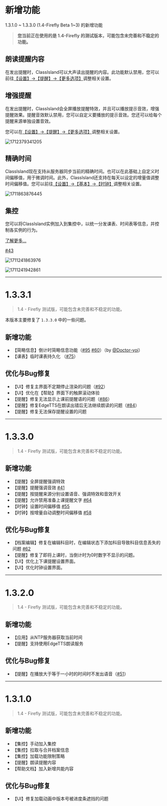 # 新增功能

1.3.1.0 ~ 1.3.3.0 (1.4-Firefly Beta 1~3) 的新增功能

> **您当前正在使用的是 1.4-Firefly 的测试版本，可能包含未完善和不稳定的功能。**

## 朗读提醒内容

在发出提醒时，ClassIsland可以大声读出提醒的内容。此功能默认禁用，您可以前往[【设置】->【提醒】->【更多选项】](ci://app/settings/notification)调整相关设置。

## 增强提醒

在发出提醒时，ClassIsland会全屏播放提醒特效，并且可以播放提示音效，增强提醒效果。提醒音效默认禁用，您可以自定义要播放的提示音效。您还可以给每个提醒来源单独设置音效。

您可以在[【设置】->【提醒】->【更多选项】](ci://app/settings/notification)调整相关设置。

![1712379341205](pack://application:,,,/ClassIsland;component/Assets/Documents/image/ChangeLog/1712379341205.png)

## 精确时间

ClassIsland现在支持从服务器同步当前的精确时间。也可以在此基础上自定义时间偏移值，用于微调时间。此外，ClassIsland还支持在每天以设定的增量值调整时间偏移值。您可以前往[【设置】->【基本】->【时钟】](ci://app/settings/general)调整相关设置。

![1711863876445](pack://application:,,,/ClassIsland;component/Assets/Documents/image/ChangeLog/1711863876445.png)

## 集控

您可以将ClassIsland实例加入到集控中，以统一分发课表、时间表等信息，并控制各实例的行为。

[了解更多…](https://github.com/HelloWRC/ClassIsland/wiki/%E9%9B%86%E6%8E%A7)

[#43](https://github.com/HelloWRC/ClassIsland/issues/43)

![1711241863976](pack://application:,,,/ClassIsland;component/Assets/Documents/image/ChangeLog/1711241863976.png)

![1711241942861](pack://application:,,,/ClassIsland;component/Assets/Documents/image/ChangeLog/1711241942861.png)



***


# 1.3.3.1

> 1.4 - Firefly 测试版，可能包含未完善和不稳定的功能。

本版本主要修复了 `1.3.3.0` 中的一些问题。

## 新增功能
- 【简略信息】倒计时简略信息功能（[#95](https://github.com/HelloWRC/ClassIsland/pull/95) [#60](https://github.com/HelloWRC/ClassIsland/issues/60)）（by [@Doctor-yoi](https://github.com/Doctor-yoi)）
- 【课表】临时课表持久化 （[#75](https://github.com/HelloWRC/ClassIsland/issues/75)）

## 优化与Bug修复
- 【UI】修复主界面不定期停止渲染的问题（[#92](https://github.com/HelloWRC/ClassIsland/issues/92)）
- 【UI】优化在【帮助】界面下的触屏滚动体验
- 【提醒】修复无法显示上课前提醒语的问题（[#86](https://github.com/HelloWRC/ClassIsland/issues/86)）
- 【提醒】修复EdgeTTS在朗读出错后无法继续朗读的问题（[#84](https://github.com/HelloWRC/ClassIsland/issues/84)）
- 【提醒】修复无法保存提醒设置的问题


***


# 1.3.3.0

> 1.4 - Firefly 测试版，可能包含未完善和不稳定的功能。

## 新增功能

- 【提醒】全屏提醒强调特效 
- 【提醒】提醒强调音效 [#41](https://github.com/HelloWRC/ClassIsland/issues/41)
- 【提醒】按提醒来源分别设置语音、强调特效和音效开关 
- 【提醒】允许禁用准备上课提醒文字 [#64](https://github.com/HelloWRC/ClassIsland/issues/64)
- 【时钟】设置时间偏移值 [#55](https://github.com/HelloWRC/ClassIsland/issues/55)
- 【时钟】按增量自动调整时间偏移值 [#58](https://github.com/HelloWRC/ClassIsland/issues/58)

## 优化与Bug修复
- 【档案编辑】修复在编辑科目时，在编辑状态下添加科目导致科目信息丢失的问题 [#62](https://github.com/HelloWRC/ClassIsland/issues/62)
- 【提醒】修复了即将上课时，当倒计时为0时数字不显示的问题。
- 【UI】优化上下课提醒设置界面。
- 【UI】优化时钟设置界面。

***


# 1.3.2.0

> 1.4 - Firefly 测试版，可能包含未完善和不稳定的功能。

## 新增功能
- 【应用】从NTP服务器获取当前时间
- 【提醒】支持使用EdgeTTS朗读服务

## 优化与Bug修复
- 【提醒】在播放大于等于一小时的时间时不发出语音（[#51](https://github.com/HelloWRC/ClassIsland/issues/51)）



***


# 1.3.1.0

> 1.4 - Firefly 测试版，可能包含未完善和不稳定的功能。

## 新增功能
- 【集控】手动加入集控
- 【集控】拉取与合并档案信息
- 【集控】加载功能限制策略
- 【提醒】朗读提醒内容
- 【帮助文档】加入新增共能内容

## 优化与Bug修复
- 【UI】修复加载动画中版本号被进度条遮挡的问题
